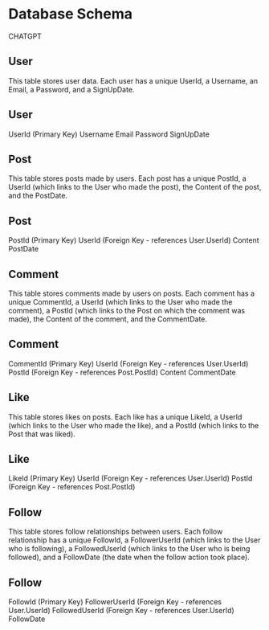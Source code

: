 # Database Schema
CHATGPT

## User
This table stores user data. Each user has a unique UserId, a Username, an Email, a Password, and a SignUpDate.

User
----
UserId (Primary Key)
Username
Email
Password
SignUpDate

## Post
This table stores posts made by users. Each post has a unique PostId, a UserId (which links to the User who made the post), the Content of the post, and the PostDate.

Post
----
PostId (Primary Key)
UserId (Foreign Key - references User.UserId)
Content
PostDate

## Comment
This table stores comments made by users on posts. Each comment has a unique CommentId, a UserId (which links to the User who made the comment), a PostId (which links to the Post on which the comment was made), the Content of the comment, and the CommentDate.

Comment
-------
CommentId (Primary Key)
UserId (Foreign Key - references User.UserId)
PostId (Foreign Key - references Post.PostId)
Content
CommentDate

## Like
This table stores likes on posts. Each like has a unique LikeId, a UserId (which links to the User who made the like), and a PostId (which links to the Post that was liked).

Like
----
LikeId (Primary Key)
UserId (Foreign Key - references User.UserId)
PostId (Foreign Key - references Post.PostId)

## Follow
This table stores follow relationships between users. Each follow relationship has a unique FollowId, a FollowerUserId (which links to the User who is following), a FollowedUserId (which links to the User who is being followed), and a FollowDate (the date when the follow action took place).

Follow
------
FollowId (Primary Key)
FollowerUserId (Foreign Key - references User.UserId)
FollowedUserId (Foreign Key - references User.UserId)
FollowDate